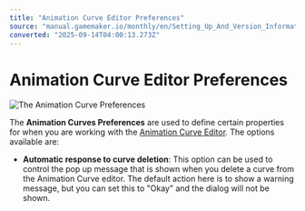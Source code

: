 ```yaml
---
title: "Animation Curve Editor Preferences"
source: "manual.gamemaker.io/monthly/en/Setting_Up_And_Version_Information/IDE_Preferences/Anim_Curve_Editor_Preferences.htm"
converted: "2025-09-14T04:00:13.273Z"
---
```


# Animation Curve Editor Preferences

![The Animation Curve Preferences](../../assets/Images/Setup_And_Version/Preferences/AnimCurve_Prefs.png)

The **Animation Curves Preferences** are used to define certain properties for when you are working with the [Animation Curve Editor](../../The_Asset_Editors/Animation_Curves.md). The options available are:

-   **Automatic response to curve deletion**: This option can be used to control the pop up message that is shown when you delete a curve from the Animation Curve editor. The default action here is to show a warning message, but you can set this to "Okay" and the dialog will not be shown.